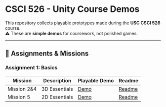 # CSCI 526 - Unity Course Demos

This repository collects playable prototypes made during the **USC CSCI 526** course.  
⚠️ These are **simple demos** for coursework, not polished games.

---

## 📂 Assignments & Missions

### Assignment 1: Basics

| Mission    | Description | Playable Demo | Readme |
|------------|-------------|---------------|--------|
| Mission 2&4 | 3D Essentials | [Demo](https://siweihu.github.io/game_design/Assignments/hw_1/3D_essentials/) | [Readme](https://github.com/siweihu/game_design/tree/main/Assignments/hw_1/3D_essentials) |
| Mission 5 | 2D Essentials | [Demo](https://siweihu.github.io/game_design/Assignments/hw_1/2_Essentials/) | [Readme](https://github.com/siweihu/game_design/tree/main/Assignments/hw_1/2D_Essentials) |

